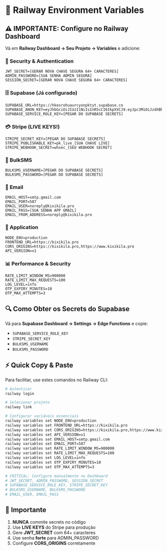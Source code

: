 # 🔐 Railway Environment Variables

## ⚠️ IMPORTANTE: Configure no Railway Dashboard

Vá em **Railway Dashboard → Seu Projeto → Variables** e adicione:

### 🔐 Security & Authentication
```
JWT_SECRET=[GERAR NOVA CHAVE SEGURA 64+ CARACTERES]
ADMIN_PASSWORD=[SUA SENHA ADMIN SEGURA]
SESSION_SECRET=[GERAR NOVA CHAVE SEGURA 64+ CARACTERES]
```

### 🗄️ Supabase (Já configurado)
```
SUPABASE_URL=https://hkesrohuaurcyonpktyt.supabase.co
SUPABASE_ANON_KEY=eyJhbGciOiJIUzI1NiIsInR5cCI6IkpXVCJ9.eyJpc3MiOiJzdXBhYmFzZSIsInJlZiI6ImhrZXNyb2h1YXVyY3lvbnBrdHl0Iiwicm9sZSI6ImFub24iLCJpYXQiOjE3NTYzMjIzMjksImV4cCI6MjA3MVM4OTgzMjl9.SNDuFuzRerlL4qmlKGWFm8cf4UH21MmsbhxV4B8SVcg
SUPABASE_SERVICE_ROLE_KEY=[PEGAR DO SUPABASE SECRETS]
```

### 💳 Stripe (LIVE KEYS!)
```
STRIPE_SECRET_KEY=[PEGAR DO SUPABASE SECRETS]
STRIPE_PUBLISHABLE_KEY=pk_live_[SUA CHAVE LIVE]
STRIPE_WEBHOOK_SECRET=whsec_[SEU WEBHOOK SECRET]
```

### 📱 BulkSMS
```
BULKSMS_USERNAME=[PEGAR DO SUPABASE SECRETS]
BULKSMS_PASSWORD=[PEGAR DO SUPABASE SECRETS]
```

### 📧 Email
```
EMAIL_HOST=smtp.gmail.com
EMAIL_PORT=587
EMAIL_USER=noreply@kixikila.pro
EMAIL_PASS=[SUA SENHA APP GMAIL]
EMAIL_FROM_ADDRESS=noreply@kixikila.pro
```

### 🚀 Application
```
NODE_ENV=production
FRONTEND_URL=https://kixikila.pro
CORS_ORIGINS=https://kixikila.pro,https://www.kixikila.pro
API_VERSION=v1
```

### 📊 Performance & Security
```
RATE_LIMIT_WINDOW_MS=900000
RATE_LIMIT_MAX_REQUESTS=100
LOG_LEVEL=info
OTP_EXPIRY_MINUTES=10
OTP_MAX_ATTEMPTS=3
```

## 🔍 Como Obter os Secrets do Supabase

Vá para **Supabase Dashboard → Settings → Edge Functions** e copie:

- `SUPABASE_SERVICE_ROLE_KEY` 
- `STRIPE_SECRET_KEY`
- `BULKSMS_USERNAME`
- `BULKSMS_PASSWORD`

## ⚡ Quick Copy & Paste

Para facilitar, use estes comandos no Railway CLI:

```bash
# Autenticar
railway login

# Selecionar projeto
railway link

# Configurar variáveis essenciais
railway variables set NODE_ENV=production
railway variables set FRONTEND_URL=https://kixikila.pro
railway variables set CORS_ORIGINS=https://kixikila.pro,https://www.kixikila.pro
railway variables set API_VERSION=v1
railway variables set EMAIL_HOST=smtp.gmail.com
railway variables set EMAIL_PORT=587
railway variables set RATE_LIMIT_WINDOW_MS=900000
railway variables set RATE_LIMIT_MAX_REQUESTS=100
railway variables set LOG_LEVEL=info
railway variables set OTP_EXPIRY_MINUTES=10
railway variables set OTP_MAX_ATTEMPTS=3

# CRITICAL: Configure manualmente no Dashboard
# JWT_SECRET, ADMIN_PASSWORD, SESSION_SECRET
# SUPABASE_SERVICE_ROLE_KEY, STRIPE_SECRET_KEY
# BULKSMS_USERNAME, BULKSMS_PASSWORD
# EMAIL_USER, EMAIL_PASS
```

## 🚨 Importante

1. **NUNCA** commite secrets no código
2. Use **LIVE KEYS** do Stripe para produção
3. Gere **JWT_SECRET** com 64+ caracteres
4. Use senha **forte** para ADMIN_PASSWORD
5. Configure **CORS_ORIGINS** corretamente